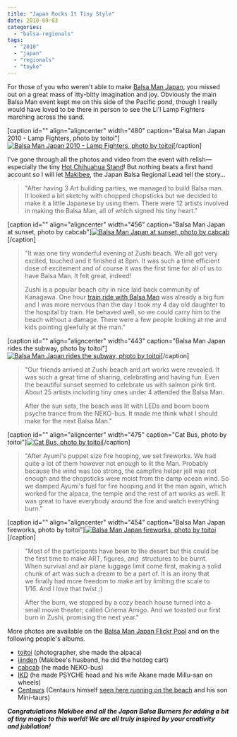 ```yaml
---
title: "Japan Rocks It Tiny Style"
date: 2010-09-03
categories: 
  - "balsa-regionals"
tags: 
  - "2010"
  - "japan"
  - "regionals"
  - "toyko"
---
```


For those of you who weren't able to make [Balsa Man Japan](https://www.burninja.info/balsaman/index.htm), you missed out on a great mass of itty-bitty imagination and joy. Obviously the main Balsa Man event kept me on this side of the Pacific pond, though I really would have loved to be there in person to see the Li'l Lamp Fighters marching across the sand.

\[caption id="" align="aligncenter" width="480" caption="Balsa Man Japan 2010 - Lamp Fighters, photo by toitoi"\][![Balsa Man Japan 2010 - Lamp Fighters, photo by toitoi](/images/4939242749_171dac71b7_b.jpg "Balsa Man Japan 2010 - Lamp Fighters, photo by toitoi")](https://farm5.static.flickr.com/4080/4939242749_171dac71b7_b.jpg "Balsa Man Japan 2010 - Lamp Fighters, photo by toitoi")\[/caption\]

I've gone through all the photos and video from the event with relish—especially the tiny [Hot Chihuahua Stand](https://farm5.static.flickr.com/4076/4939831318_9ec36b4f74_b.jpg "Balsa Man Japan Hot Chihuahua Stand, photo by cabcab")! But nothing beats a first hand account so I will let [Makibee](https://twitter.com/makibee), the Japan Balsa Regional Lead tell the story…

> "After having 3 Art building parties, we managed to build Balsa man. It looked a bit sketchy with chopped chopsticks but we decided to make it a little Japanese by using them. There were 12 artists involved in making the Balsa Man, all of which signed his tiny heart."

\[caption id="" align="aligncenter" width="456" caption="Balsa Man Japan at sunset, photo by cabcab"\][![Balsa Man Japan at sunset, photo by cabcab](/images/4941862507_c10f8bf180_z.jpg "Balsa Man Japan at sunset, photo by cabcab")](https://farm5.static.flickr.com/4073/4941862507_c10f8bf180_z.jpg "Balsa Man Japan at sunset, photo by cabcab")\[/caption\]

> "It was one tiny wonderful evening at Zushi beach. We all got very excited, touched and it finished at 8pm. It was such a time efficient dose of excitement and of course it was the first time for all of us to have Balsa Man. It felt great, indeed!
> 
> Zushi is a popular beach city in nice laid back community of Kanagawa. One hour [train ride with Balsa Man](https://www.flickr.com/photos/toitoisatoko/4939234917/in/set-72157624836165420/) was already a big fun and I was more nervous than the day I took my 4 day old daughter to the hospital by train. He behaved well, so we could carry him to the beach without a damage. There were a few people looking at me and kids pointing gleefully at the man."

\[caption id="" align="aligncenter" width="443" caption="Balsa Man Japan rides the subway, photo by toitoi"\][![Balsa Man Japan rides the subway, photo by toitoi](/images/4939234917_2bfdae81fd_b.jpg "Balsa Man Japan rides the subway, photo by toitoi")](https://farm5.static.flickr.com/4116/4939234917_2bfdae81fd_b.jpg "Balsa Man Japan rides the subway, photo by toitoi")\[/caption\]

> "Our friends arrived at Zushi beach and art works were revealed. It was such a great time of sharing, celebrating and having fun. Even the beautiful sunset seemed to celebrate us with salmon pink tint. About 25 artists including tiny ones under 4 attended the Balsa Man.
> 
> After the sun sets, the beach was lit with LEDs and boom boom psyche trance from the NEKO-bus. It made me think what I should make for the next Balsa Man."

\[caption id="" align="aligncenter" width="475" caption="Cat Bus, photo by toitoi"\][![Cat Bus, photo by toitoi](/images/4939846524_5648e99d63_b.jpg "Cat Bus, photo by toitoi")](https://farm5.static.flickr.com/4097/4939846524_5648e99d63_b.jpg "Cat Bus, photo by toitoi")\[/caption\]

> "After Ayumi's puppet size fire hooping, we set fireworks. We had quite a lot of them however not enough to lit the Man. Probably because the wind was too strong, the campfire helper jell was not enough and the chopsticks were moist from the damp ocean wind. So we damped Ayumi's fuel for fire hooping and lit the man again, which worked for the alpaca, the temple and the rest of art works as well. It was great to have everybody around the fire and watch everything burn."

\[caption id="" align="aligncenter" width="454" caption="Balsa Man Japan fireworks, photo by toitoi"\][![Balsa Man Japan fireworks, photo by toitoi](/images/4939265879_67d7c0a39b_b.jpg "Balsa Man Japan fireworks, photo by toitoi")](https://farm5.static.flickr.com/4080/4939265879_67d7c0a39b_b.jpg "Balsa Man Japan fireworks, photo by toi toi")\[/caption\]

> "Most of the participants have been to the desert but this could be the first time to make ART, figures, and  structures to be burnt. When survival and air plane luggage limit come first, making a solid chunk of art was such a dream to be a part of. It is an irony that we finally had more freedom to make art by limiting the scale to 1/16. And I love that twist ;)
> 
> After the burn, we stopped by a cozy beach house turned into a small movie theater; called Cinema Amigo. And we toasted our first burn in Zushi, promising the next year."

More photos are available on the [Balsa Man Japan Flickr Pool](https://www.flickr.com/groups/1462959@N24/pool/with/4942448140/) and on the following people's albums.

- [toitoi](https://www.flickr.com/photos/toitoisatoko/sets/72157624836165420/) (photographer, she made the alpaca)
- [ijinden](https://www.flickr.com/photos/ijinden/sets/72157624668866127/) (Makibee's husband, he did the hotdog cart)
- [cabcab](https://www.flickr.com/photos/cabcab/sets/72157624716696059/) (he made NEKO-bus)
- [IKD](https://www.flickr.com/photos/ikdrym/sets/72157624840032546/) (he made PSYCHE head and his wife Akane made Millu-san on wheels)
- [Centaurs](https://www.centaurus-graphics.com/blog/2010/08/balsa-man-japan-2010.html) (Centaurs himself [seen here running on the beach](https://www.youtube.com/watch?v=N7-nO8fFhio) and his son Mini-taurs)

_**Congratulations Makibee and all the Japan Balsa Burners for adding a bit of tiny magic to this world! We are all truly inspired by your creativity and jubilation!**_

